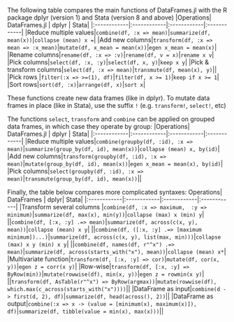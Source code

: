 The following table compares the main functions of DataFrames.jl with the R package dplyr (version 1) and Stata (version 8 and above)
|Operations| DataFrames.jl       | dplyr | Stata|
|:------------|:------------|:------------|:------------|
|Reduce multiple values|`combine(df, :x => mean)`|`summarize(df, mean(x))`|`collapse (mean) x =`|
|Add new columns|`transform(df, :x => mean => :x_mean)`|`mutate(df, x_mean = mean(x))`|`egen x_mean = mean(x)`|
|Rename columns|`rename(df, :x => :v)`|`rename(df, v = x)`|`rename x v`|
|Pick columns|`select(df, :x, :y)`|`select(df, x, y)`|`keep x y`|
|Pick & transform columns|`select(df, :x => mean)`|`transmute(df, mean(x), y)`||
|Pick rows |`filter(:x => >=(1), df)`|`filter(df, x >= 1)`|`keep if x >= 1`|
|Sort rows|`sort(df, :x)`|`arrange(df, x)`|`sort x`|

These functions create new data frames (like in dplyr). To mutate data frames in place (like in Stata), use the suffix `!` (e.g. `transform!`, `select!`, etc)

The functions `select`, `transform` and `combine` can be applied on grouped data frames, in which case they operate by group:
|Operations| DataFrames.jl       | dplyr | Stata|
|:------------|:------------|:------------|:------------|
|Reduce multiple values|`combine(groupby(df, :id), :x => mean)`|`summarize(group_by(df, id), mean(x))`|`collapse (mean) x, by(id)`|
|Add new columns|`transform(groupby(df, :id), :x => mean)`|`mutate(group_by(df, id), mean(x))`|`egen x_mean = mean(x), by(id)`|
|Pick columns|`select(groupby(df, :id), :x => mean)`|`transmute(group_by(df, id), mean(x))`||


Finally, the table below compares more complicated syntaxes:
Operations| DataFrames       | dplyr| Stata|
|:------------|:------------|:------------|:------------|
|Transform several columns |`combine(df, :x => maximum,  :y => minimum)`|`summarize(df, max(x), min(y))`|`collapse (max) x (min) y`|
||`combine(df, [:x, :y] .=> mean)`|`summarize(df, across(c(x, y), mean))`|`collapse (mean) x y`|
||`combine(df, ([:x, :y] .=> [maximum minimum])...)`|`summarize(df, across(c(x, y), list(max, min)))`|`collapse (max) x y (min) x y`|
||`combine(df, names(df, r"^x") .=> mean)`|`summarize(df, across(starts_with("x"), mean))`|`collapse (mean) x*`|
|Multivariate function|`transform(df, [:x, :y] => cor)`|`mutate(df, cor(x, y))`|`egen z = corr(x y)`|
|Row-wise|`transform(df, [:x, :y] => ByRow(min))`|`mutate(rowwise(df), min(x, y))`|`egen z = rowmin(x y)`|
||`transform(df, AsTable(r"^x") => ByRow(argmax))`|`mutate(rowwise(df), which.max(c_across(starts_with("x"))))`||
|DataFrame as input|`combine(d -> first(d, 2), df)`|`summarize(df, head(across(), 2))`||
|DataFrame as output|`combine(:x => x -> (value = [minimum(x), maximum(x)]), df)`|`summarize(df, tibble(value = min(x), max(x)))`||
